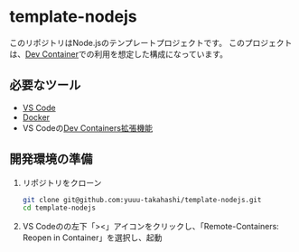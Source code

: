 # template-nodejs

このリポジトリはNode.jsのテンプレートプロジェクトです。
このプロジェクトは、[Dev Container](https://code.visualstudio.com/docs/devcontainers/containers)での利用を想定した構成になっています。

## 必要なツール

- [VS Code](https://code.visualstudio.com/)
- [Docker](https://www.docker.com/ja-jp/)
- VS Codeの[Dev Containers拡張機能](https://marketplace.visualstudio.com/items?itemName=ms-vscode-remote.remote-containers)

## 開発環境の準備

1. リポジトリをクローン

   ```bash
   git clone git@github.com:yuuu-takahashi/template-nodejs.git
   cd template-nodejs
   ```

2. VS Codeのの左下「><」アイコンをクリックし、「Remote-Containers: Reopen in Container」を選択し、起動
